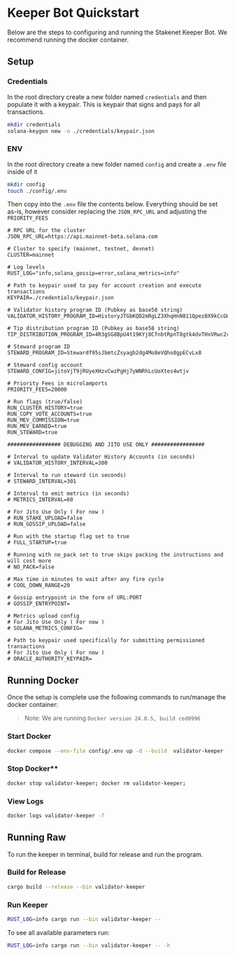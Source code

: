 # Keeper Bot Quickstart

Below are the steps to configuring and running the Stakenet Keeper Bot. We recommend running the docker container.

## Setup

### Credentials

In the root directory create a new folder named `credentials` and then populate it with a keypair. This is keypair that signs and pays for all transactions.

```bash
mkdir credentials
solana-keygen new -o ./credentials/keypair.json
```

### ENV

In the root directory create a new folder named `config` and create a `.env` file inside of it

```bash
mkdir config
touch ./config/.env
```

Then copy into the `.env` file the contents below. Everything should be set as-is, however consider replacing the `JSON_RPC_URL` and adjusting the `PRIORITY_FEES`

```.env
# RPC URL for the cluster
JSON_RPC_URL=https://api.mainnet-beta.solana.com

# Cluster to specify (mainnet, testnet, devnet)
CLUSTER=mainnet

# Log levels
RUST_LOG="info,solana_gossip=error,solana_metrics=info"

# Path to keypair used to pay for account creation and execute transactions
KEYPAIR=./credentials/keypair.json

# Validator history program ID (Pubkey as base58 string)
VALIDATOR_HISTORY_PROGRAM_ID=HistoryJTGbKQD2mRgLZ3XhqHnN811Qpez8X9kCcGHoa

# Tip distribution program ID (Pubkey as base58 string)
TIP_DISTRIBUTION_PROGRAM_ID=4R3gSG8BpU4t19KYj8CfnbtRpnT8gtk4dvTHxVRwc2r7

# Steward program ID
STEWARD_PROGRAM_ID=Stewardf95sJbmtcZsyagb2dg4Mo8eVQho8gpECvLx8

# Steward config account
STEWARD_CONFIG=jitoVjT9jRUyeXHzvCwzPgHj7yWNRhLcUoXtes4wtjv

# Priority Fees in microlamports
PRIORITY_FEES=20000

# Run flags (true/false)
RUN_CLUSTER_HISTORY=true
RUN_COPY_VOTE_ACCOUNTS=true
RUN_MEV_COMMISSION=true
RUN_MEV_EARNED=true
RUN_STEWARD=true

################# DEBUGGING AND JITO USE ONLY #################

# Interval to update Validator History Accounts (in seconds)
# VALIDATOR_HISTORY_INTERVAL=300

# Interval to run steward (in seconds)
# STEWARD_INTERVAL=301

# Interval to emit metrics (in seconds)
# METRICS_INTERVAL=60

# For Jito Use Only ( For now )
# RUN_STAKE_UPLOAD=false
# RUN_GOSSIP_UPLOAD=false

# Run with the startup flag set to true
# FULL_STARTUP=true

# Running with no_pack set to true skips packing the instructions and will cost more
# NO_PACK=false

# Max time in minutes to wait after any fire cycle
# COOL_DOWN_RANGE=20

# Gossip entrypoint in the form of URL:PORT
# GOSSIP_ENTRYPOINT=

# Metrics upload config
# For Jito Use Only ( For now )
# SOLANA_METRICS_CONFIG=

# Path to keypair used specifically for submitting permissioned transactions
# For Jito Use Only ( For now )
# ORACLE_AUTHORITY_KEYPAIR=
```

## Running Docker

Once the setup is complete use the following commands to run/manage the docker container:

> Note: We are running `Docker version 24.0.5, build ced0996`

### Start Docker

```bash
docker compose --env-file config/.env up -d --build  validator-keeper --remove-orphans
```

### Stop Docker**

```bash
docker stop validator-keeper; docker rm validator-keeper;
```

### View Logs

```bash
docker logs validator-keeper -f
```

## Running Raw

To run the keeper in terminal, build for release and run the program.

### Build for Release

```bash
cargo build --release --bin validator-keeper
```

### Run Keeper

```bash
RUST_LOG=info cargo run --bin validator-keeper --
```

To see all available parameters run:

```bash
RUST_LOG=info cargo run --bin validator-keeper -- -h
```
